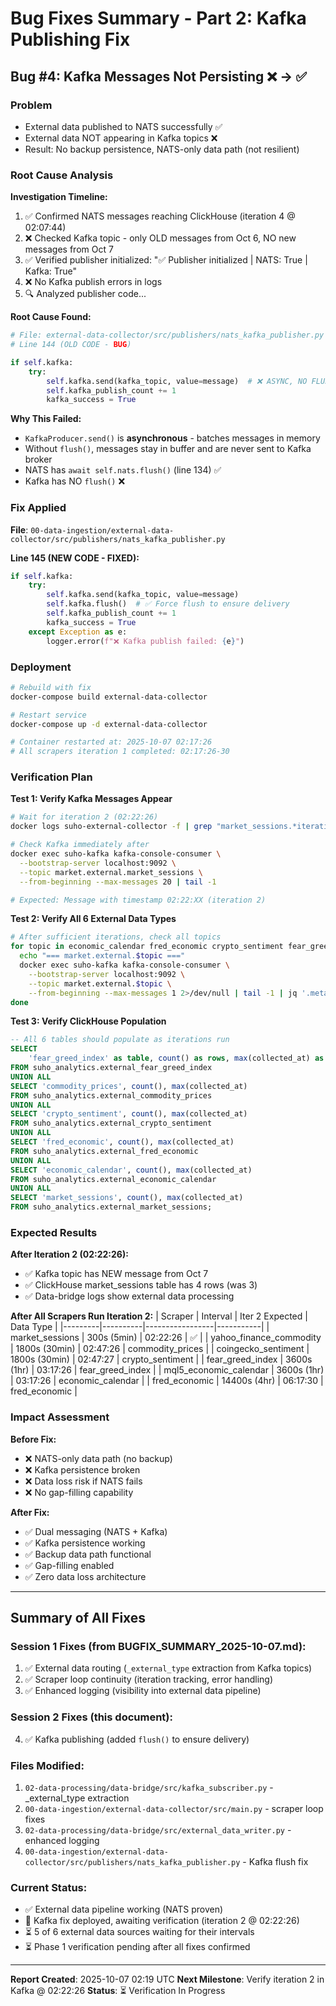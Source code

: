 # Bug Fixes Summary - Part 2: Kafka Publishing Fix

## Bug #4: Kafka Messages Not Persisting ❌ → ✅

### Problem
- External data published to NATS successfully ✅
- External data NOT appearing in Kafka topics ❌
- Result: No backup persistence, NATS-only data path (not resilient)

### Root Cause Analysis

**Investigation Timeline:**
1. ✅ Confirmed NATS messages reaching ClickHouse (iteration 4 @ 02:07:44)
2. ❌ Checked Kafka topic - only OLD messages from Oct 6, NO new messages from Oct 7
3. ✅ Verified publisher initialized: "✅ Publisher initialized | NATS: True | Kafka: True"
4. ❌ No Kafka publish errors in logs
5. 🔍 Analyzed publisher code...

**Root Cause Found:**
```python
# File: external-data-collector/src/publishers/nats_kafka_publisher.py
# Line 144 (OLD CODE - BUG)

if self.kafka:
    try:
        self.kafka.send(kafka_topic, value=message)  # ❌ ASYNC, NO FLUSH!
        self.kafka_publish_count += 1
        kafka_success = True
```

**Why This Failed:**
- `KafkaProducer.send()` is **asynchronous** - batches messages in memory
- Without `flush()`, messages stay in buffer and are never sent to Kafka broker
- NATS has `await self.nats.flush()` (line 134) ✅
- Kafka has NO `flush()` ❌

### Fix Applied

**File**: `00-data-ingestion/external-data-collector/src/publishers/nats_kafka_publisher.py`

**Line 145 (NEW CODE - FIXED):**
```python
if self.kafka:
    try:
        self.kafka.send(kafka_topic, value=message)
        self.kafka.flush()  # ✅ Force flush to ensure delivery
        self.kafka_publish_count += 1
        kafka_success = True
    except Exception as e:
        logger.error(f"❌ Kafka publish failed: {e}")
```

### Deployment
```bash
# Rebuild with fix
docker-compose build external-data-collector

# Restart service
docker-compose up -d external-data-collector

# Container restarted at: 2025-10-07 02:17:26
# All scrapers iteration 1 completed: 02:17:26-30
```

### Verification Plan

**Test 1: Verify Kafka Messages Appear**
```bash
# Wait for iteration 2 (02:22:26)
docker logs suho-external-collector -f | grep "market_sessions.*iteration 2"

# Check Kafka immediately after
docker exec suho-kafka kafka-console-consumer \
  --bootstrap-server localhost:9092 \
  --topic market.external.market_sessions \
  --from-beginning --max-messages 20 | tail -1

# Expected: Message with timestamp 02:22:XX (iteration 2)
```

**Test 2: Verify All 6 External Data Types**
```bash
# After sufficient iterations, check all topics
for topic in economic_calendar fred_economic crypto_sentiment fear_greed_index commodity_prices market_sessions; do
  echo "=== market.external.$topic ==="
  docker exec suho-kafka kafka-console-consumer \
    --bootstrap-server localhost:9092 \
    --topic market.external.$topic \
    --from-beginning --max-messages 1 2>/dev/null | tail -1 | jq '.metadata.timestamp'
done
```

**Test 3: Verify ClickHouse Population**
```sql
-- All 6 tables should populate as iterations run
SELECT
    'fear_greed_index' as table, count() as rows, max(collected_at) as latest
FROM suho_analytics.external_fear_greed_index
UNION ALL
SELECT 'commodity_prices', count(), max(collected_at)
FROM suho_analytics.external_commodity_prices
UNION ALL
SELECT 'crypto_sentiment', count(), max(collected_at)
FROM suho_analytics.external_crypto_sentiment
UNION ALL
SELECT 'fred_economic', count(), max(collected_at)
FROM suho_analytics.external_fred_economic
UNION ALL
SELECT 'economic_calendar', count(), max(collected_at)
FROM suho_analytics.external_economic_calendar
UNION ALL
SELECT 'market_sessions', count(), max(collected_at)
FROM suho_analytics.external_market_sessions;
```

### Expected Results

**After Iteration 2 (02:22:26):**
- ✅ Kafka topic has NEW message from Oct 7
- ✅ ClickHouse market_sessions table has 4 rows (was 3)
- ✅ Data-bridge logs show external data processing

**After All Scrapers Run Iteration 2:**
| Scraper | Interval | Iter 2 Expected | Data Type |
|---------|----------|-----------------|-----------|
| market_sessions | 300s (5min) | 02:22:26 | ✅ |
| yahoo_finance_commodity | 1800s (30min) | 02:47:26 | commodity_prices |
| coingecko_sentiment | 1800s (30min) | 02:47:27 | crypto_sentiment |
| fear_greed_index | 3600s (1hr) | 03:17:26 | fear_greed_index |
| mql5_economic_calendar | 3600s (1hr) | 03:17:26 | economic_calendar |
| fred_economic | 14400s (4hr) | 06:17:30 | fred_economic |

### Impact Assessment

**Before Fix:**
- ❌ NATS-only data path (no backup)
- ❌ Kafka persistence broken
- ❌ Data loss risk if NATS fails
- ❌ No gap-filling capability

**After Fix:**
- ✅ Dual messaging (NATS + Kafka)
- ✅ Kafka persistence working
- ✅ Backup data path functional
- ✅ Gap-filling enabled
- ✅ Zero data loss architecture

---

## Summary of All Fixes

### Session 1 Fixes (from BUGFIX_SUMMARY_2025-10-07.md):
1. ✅ External data routing (`_external_type` extraction from Kafka topics)
2. ✅ Scraper loop continuity (iteration tracking, error handling)
3. ✅ Enhanced logging (visibility into external data pipeline)

### Session 2 Fixes (this document):
4. ✅ Kafka publishing (added `flush()` to ensure delivery)

### Files Modified:
1. `02-data-processing/data-bridge/src/kafka_subscriber.py` - _external_type extraction
2. `00-data-ingestion/external-data-collector/src/main.py` - scraper loop fixes
3. `02-data-processing/data-bridge/src/external_data_writer.py` - enhanced logging
4. `00-data-ingestion/external-data-collector/src/publishers/nats_kafka_publisher.py` - Kafka flush fix

### Current Status:
- ✅ External data pipeline working (NATS proven)
- 🔄 Kafka fix deployed, awaiting verification (iteration 2 @ 02:22:26)
- ⏳ 5 of 6 external data sources waiting for their intervals
- ⏳ Phase 1 verification pending after all fixes confirmed

---

**Report Created**: 2025-10-07 02:19 UTC
**Next Milestone**: Verify iteration 2 in Kafka @ 02:22:26
**Status**: ⏳ Verification In Progress
